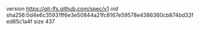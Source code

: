 version https://git-lfs.github.com/spec/v1
oid sha256:0d4e6c35931ff6e3e50844a21fc8167e59578e4386360cb874bd32fed85c1a4f
size 437
